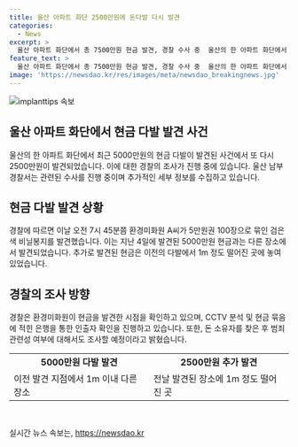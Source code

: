 ```yaml
---
title: 울산 아파트 화단 2500만원에 돈다발 다시 발견
categories:
  - News
excerpt: >
  울산 아파트 화단에서 총 7500만원 현금 발견, 경찰 수사 중  울산의 한 아파트 화단에서 5000만원과 이틀 후 2500만원이 발견됐다. 경찰은 범죄 가능성 여부를 조사 중이며, 현금을 발견한 사람과 시간을 확인하고 CCTV 분석 등의 조사를 진행 중이다. 함께 발견된 돈을 묶은 띠지를 통해 인출자를 확인하고, 돈의 주인을 찾으면 범죄 관련성을 조사할 예정이다.
feature_text: >
  울산 아파트 화단에서 총 7500만원 현금 발견, 경찰 수사 중  울산의 한 아파트 화단에서 5000만원과 이틀 후 2500만원이 발견됐다. 경찰은 범죄 가능성 여부를 조사 중이며, 현금을 발견한 사람과 시간을 확인하고 CCTV 분석 등의 조사를 진행 중이다. 함께 발견된 돈을 묶은 띠지를 통해 인출자를 확인하고, 돈의 주인을 찾으면 범죄 관련성을 조사할 예정이다.
image: 'https://newsdao.kr/res/images/meta/newsdao_breakingnews.jpg'
---
```


<p><img src="https://newsdao.kr/res/images/meta/newsdao_breakingnews.jpg" alt="implanttips 속보" /></p>

<h2 data-ke-size="size26">울산 아파트 화단에서 현금 다발 발견 사건</h2>

<p data-ke-size="size16">울산의 한 아파트 화단에서 최근 5000만원의 현금 다발이 발견된 사건에서 또 다시 2500만원이 발견되었습니다. 이에 대한 경찰의 조사가 진행 중에 있습니다. 울산 남부경찰서는 관련된 수사를 진행 중이며 추가적인 세부 정보를 수집하고 있습니다.</p>

<h2 data-ke-size="size24">현금 다발 발견 상황</h2>

<p data-ke-size="size16">경찰에 따르면 이날 오전 7시 45분쯤 환경미화원 A씨가 5만원권 100장으로 묶인 검은색 비닐봉지를 발견했습니다. 이는 지난 4일에 발견된 5000만원 현금과는 다른 장소에서 발견되었습니다. 추가로 발견된 현금은 이전의 다발에서 1m 정도 떨어진 곳에 놓여 있었습니다.</p>

<h2 data-ke-size="size24">경찰의 조사 방향</h2>

<p data-ke-size="size16">경찰은 환경미화원이 현금을 발견한 시점을 확인하고 있으며, CCTV 분석 및 현금 묶음에 적힌 은행을 통한 인출자 확인을 진행하고 있습니다. 또한, 돈 소유자를 찾은 후 범죄 관련성 여부에 대해서도 조사할 예정이라고 밝혔습니다.</p>

<table>
  <tr>
    <td style="text-align: center; height: 17px;"><b>5000만원 다발 발견</b></td>
    <td style="text-align: center; height: 17px;"><b>2500만원 추가 발견</b></td>
  </tr>
  <tr>
    <td>이전 발견 지점에서 1m 이내 다른 장소</td>
    <td>전날 발견된 장소에 1m 정도 떨어진 곳</td>
  </tr>
</table>

<p data-ke-size="size16">&nbsp;</p>
실시간 뉴스 속보는, <a href="https://newsdao.kr" rel="dofollow">https://newsdao.kr</a>


